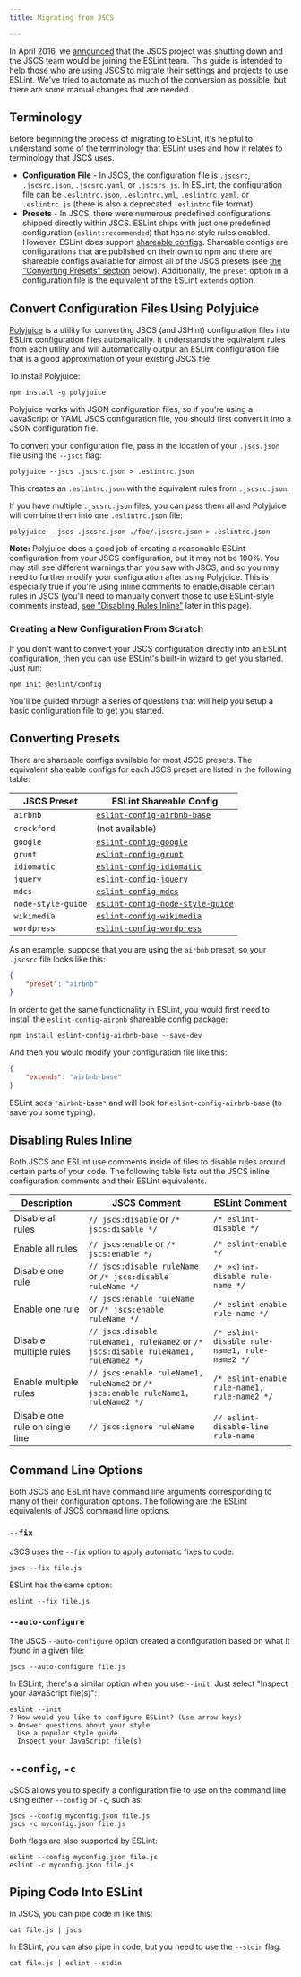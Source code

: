 ```yaml
---
title: Migrating from JSCS

---
```


In April 2016, we [announced](https://eslint.org/blog/2016/04/welcoming-jscs-to-eslint) that the JSCS project was shutting down and the JSCS team would be joining the ESLint team. This guide is intended to help those who are using JSCS to migrate their settings and projects to use ESLint. We've tried to automate as much of the conversion as possible, but there are some manual changes that are needed.

## Terminology

Before beginning the process of migrating to ESLint, it's helpful to understand some of the terminology that ESLint uses and how it relates to terminology that JSCS uses.

*   **Configuration File** - In JSCS, the configuration file is `.jscsrc`, `.jscsrc.json`, `.jscsrc.yaml`, or `.jscsrs.js`. In ESLint, the configuration file can be `.eslintrc.json`, `.eslintrc.yml`, `.eslintrc.yaml`, or `.eslintrc.js` (there is also a deprecated `.eslintrc` file format).
*   **Presets** - In JSCS, there were numerous predefined configurations shipped directly within JSCS. ESLint ships with just one predefined configuration (`eslint:recommended`) that has no style rules enabled. However, ESLint does support [shareable configs](../extend/shareable-configs). Shareable configs are configurations that are published on their own to npm and there are shareable configs available for almost all of the JSCS presets (see [the "Converting Presets" section](#converting-presets) below). Additionally, the `preset` option in a configuration file is the equivalent of the ESLint `extends` option.

## Convert Configuration Files Using Polyjuice

[Polyjuice](https://github.com/brenolf/polyjuice) is a utility for converting JSCS (and JSHint) configuration files into ESLint configuration files automatically. It understands the equivalent rules from each utility and will automatically output an ESLint configuration file that is a good approximation of your existing JSCS file.

To install Polyjuice:

```shell
npm install -g polyjuice
```

Polyjuice works with JSON configuration files, so if you're using a JavaScript or YAML JSCS configuration file, you should first convert it into a JSON configuration file.

To convert your configuration file, pass in the location of your `.jscs.json` file using the `--jscs` flag:

```shell
polyjuice --jscs .jscsrc.json > .eslintrc.json
```

This creates an `.eslintrc.json` with the equivalent rules from `.jscsrc.json`.

If you have multiple `.jscsrc.json` files, you can pass them all and Polyjuice will combine them into one `.eslintrc.json` file:

```shell
polyjuice --jscs .jscsrc.json ./foo/.jscsrc.json > .eslintrc.json
```

**Note:** Polyjuice does a good job of creating a reasonable ESLint configuration from your JSCS configuration, but it may not be 100%. You may still see different warnings than you saw with JSCS, and so you may need to further modify your configuration after using Polyjuice. This is especially true if you're using inline comments to enable/disable certain rules in JSCS (you'll need to manually convert those to use ESLint-style comments instead, [see "Disabling Rules Inline"](#disabling-rules-inline) later in this page).

### Creating a New Configuration From Scratch

If you don't want to convert your JSCS configuration directly into an ESLint configuration, then you can use ESLint's built-in wizard to get you started. Just run:

```shell
npm init @eslint/config
```

You'll be guided through a series of questions that will help you setup a basic configuration file to get you started.

## Converting Presets

There are shareable configs available for most JSCS presets. The equivalent shareable configs for each JSCS preset are listed in the following table:

| **JSCS Preset**    | **ESLint Shareable Config**                                                                                        |
| ------------------ | ------------------------------------------------------------------------------------------------------------------ |
| `airbnb`           | [`eslint-config-airbnb-base`](https://github.com/airbnb/javascript/tree/master/packages/eslint-config-airbnb-base) |
| `crockford`        | (not available)                                                                                                    |
| `google`           | [`eslint-config-google`](https://github.com/google/eslint-config-google)                                           |
| `grunt`            | [`eslint-config-grunt`](https://github.com/markelog/eslint-config-grunt)                                           |
| `idiomatic`        | [`eslint-config-idiomatic`](https://github.com/jamespamplin/eslint-config-idiomatic)                               |
| `jquery`           | [`eslint-config-jquery`](https://github.com/jquery/eslint-config-jquery)                                           |
| `mdcs`             | [`eslint-config-mdcs`](https://github.com/zz85/mrdoobapproves)                                                     |
| `node-style-guide` | [`eslint-config-node-style-guide`](https://github.com/pdehaan/eslint-config-node-style-guide)                      |
| `wikimedia`        | [`eslint-config-wikimedia`](https://github.com/wikimedia/eslint-config-wikimedia)                                  |
| `wordpress`        | [`eslint-config-wordpress`](https://github.com/WordPress-Coding-Standards/eslint-config-wordpress)                 |

As an example, suppose that you are using the `airbnb` preset, so your `.jscsrc` file looks like this:

```json
{
    "preset": "airbnb"
}
```

In order to get the same functionality in ESLint, you would first need to install the `eslint-config-airbnb` shareable config package:

```shell
npm install eslint-config-airbnb-base --save-dev
```

And then you would modify your configuration file like this:

```json
{
    "extends": "airbnb-base"
}
```

ESLint sees `"airbnb-base"` and will look for `eslint-config-airbnb-base` (to save you some typing).

## Disabling Rules Inline

Both JSCS and ESLint use comments inside of files to disable rules around certain parts of your code. The following table lists out the JSCS inline configuration comments and their ESLint equivalents.

| **Description**                 | **JSCS Comment**                                                                    | **ESLint Comment**                            |
| ------------------------------- | ----------------------------------------------------------------------------------- | --------------------------------------------- |
| Disable all rules               | `// jscs:disable` or `/* jscs:disable */`                                           | `/* eslint-disable */`                        |
| Enable all rules                | `// jscs:enable` or `/* jscs:enable */`                                             | `/* eslint-enable */`                         |
| Disable one rule                | `// jscs:disable ruleName` or `/* jscs:disable ruleName */`                         | `/* eslint-disable rule-name */`              |
| Enable one rule                 | `// jscs:enable ruleName` or `/* jscs:enable ruleName */`                           | `/* eslint-enable rule-name */`               |
| Disable multiple rules          | `// jscs:disable ruleName1, ruleName2` or `/* jscs:disable ruleName1, ruleName2 */` | `/* eslint-disable rule-name1, rule-name2 */` |
| Enable multiple rules           | `// jscs:enable ruleName1, ruleName2` or `/* jscs:enable ruleName1, ruleName2 */`   | `/* eslint-enable rule-name1, rule-name2 */`  |
| Disable one rule on single line | `// jscs:ignore ruleName`                                                           | `// eslint-disable-line rule-name`            |

## Command Line Options

Both JSCS and ESLint have command line arguments corresponding to many of their configuration options. The following are the ESLint equivalents of JSCS command line options.

### `--fix`

JSCS uses the `--fix` option to apply automatic fixes to code:

```shell
jscs --fix file.js
```

ESLint has the same option:

```shell
eslint --fix file.js
```

### `--auto-configure`

The JSCS `--auto-configure` option created a configuration based on what it found in a given file:

```shell
jscs --auto-configure file.js
```

In ESLint, there's a similar option when you use `--init`. Just select "Inspect your JavaScript file(s)":

```shell
eslint --init
? How would you like to configure ESLint? (Use arrow keys)
> Answer questions about your style
  Use a popular style guide
  Inspect your JavaScript file(s)
```

## `--config`, `-c`

JSCS allows you to specify a configuration file to use on the command line using either `--config` or `-c`, such as:

```shell
jscs --config myconfig.json file.js
jscs -c myconfig.json file.js
```

Both flags are also supported by ESLint:

```shell
eslint --config myconfig.json file.js
eslint -c myconfig.json file.js
```

## Piping Code Into ESLint

In JSCS, you can pipe code in like this:

```shell
cat file.js | jscs
```

In ESLint, you can also pipe in code, but you need to use the `--stdin` flag:

```shell
cat file.js | eslint --stdin
```
